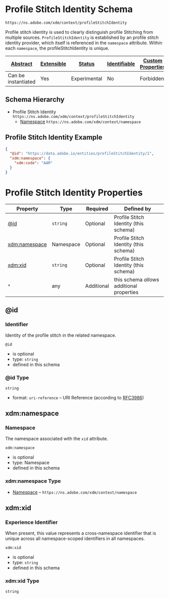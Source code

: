 
# Profile Stitch Identity Schema

```
https://ns.adobe.com/xdm/context/profileStitchIdentity
```

Profile stitch identity is used to clearly distinguish profile Stitching from multiple sources. `ProfileStitchIdentity` is established by an profile stitch identity provider, which itself is referenced in the `namespace` attribute. Within each `namespace`, the profileStitchIdentity is unique.

| [Abstract](../../abstract.md) | [Extensible](../../extensions.md) | [Status](../../status.md) | [Identifiable](../../id.md) | [Custom Properties](../../extensions.md) | [Additional Properties](../../extensions.md) | Defined In |
|-------------------------------|-----------------------------------|---------------------------|-----------------------------|------------------------------------------|----------------------------------------------|------------|
| Can be instantiated | Yes | Experimental | No | Forbidden | Permitted | [context/profilestitchidentity.schema.json](context/profilestitchidentity.schema.json) |
## Schema Hierarchy

* Profile Stitch Identity `https://ns.adobe.com/xdm/context/profileStitchIdentity`
  * [Namespace](namespace.schema.md) `https://ns.adobe.com/xdm/context/namespace`


## Profile Stitch Identity Example
```json
{
  "@id": "https://data.adobe.io/entities/profileStitchIdentity/1",
  "xdm:namespace": {
    "xdm:code": "AAM"
  }
}
```

# Profile Stitch Identity Properties

| Property | Type | Required | Defined by |
|----------|------|----------|------------|
| [@id](#id) | `string` | Optional | Profile Stitch Identity (this schema) |
| [xdm:namespace](#xdmnamespace) | Namespace | Optional | Profile Stitch Identity (this schema) |
| [xdm:xid](#xdmxid) | `string` | Optional | Profile Stitch Identity (this schema) |
| `*` | any | Additional | this schema *allows* additional properties |

## @id
### Identifier

Identity of the profile stitch in the related namespace.

`@id`
* is optional
* type: `string`
* defined in this schema

### @id Type


`string`
* format: `uri-reference` – URI Reference (according to [RFC3986](https://tools.ietf.org/html/rfc3986))






## xdm:namespace
### Namespace

The namespace associated with the `xid` attribute.

`xdm:namespace`
* is optional
* type: Namespace
* defined in this schema

### xdm:namespace Type


* [Namespace](namespace.schema.md) – `https://ns.adobe.com/xdm/context/namespace`





## xdm:xid
### Experience Identifier

When present, this value represents a cross-namespace identifier that is unique across all namespace-scoped identifiers in all namespaces.

`xdm:xid`
* is optional
* type: `string`
* defined in this schema

### xdm:xid Type


`string`





